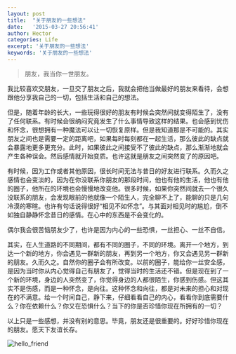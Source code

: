 ```yaml
---
layout: post
title:  "关于朋友的一些想法"
date:   '2015-03-27 20:56:41'
author: Hector
categories: Life
excerpt: '关于朋友的一些想法'
keywords: '关于朋友的一些想法'
---
```


>朋友，我当你一世朋友。

我比较喜欢交朋友，一旦交了朋友之后，我就会把他当做最好的朋友来看待，会想跟他分享我自己的一切，包括生活和自己的想法。

但是，随着年龄的长大，一些玩得很好的朋友有时候会突然间就变得陌生了，没有了任何联系。有时候会很纳闷究竟发生了什么事情导致这样的结果。也会感到忧伤和怀念，很想拥有一种魔法可以让一切恢复原样。但是我知道那是不可能的。其实朋友之间也是需要一定的距离吧，如果每时每刻都在一起生活，那么彼此的缺点就会暴露地更多更充分。此时，如果彼此之间接受不了彼此的缺点，那么渐渐地就会产生各种误会。然后感情就开始变质。也许这就是朋友之间突然变了的原因吧。

<!--more-->

有时候，因为工作或者其他原因，很长时间无法与昔日的好友进行联系。久而久之感情也会变淡的，因为在你没联系你朋友的那段时间，他也有他的生活，他也有他的圈子，他所在的环境也会慢慢地改变他。很多时候，如果你突然间就去一个很久没联系的朋友，会发现眼前的他就像一个陌生人，完全聊不上了，能聊的只是几句冷漠的寒暄。也许有句话说得很好“相见不如怀念”。与其面对相见时的尴尬，倒不如独自静静怀念昔日的感情。在心中的东西是不会变化的。

偶尔我会很苦恼朋友少了，也许是因为内心的一些恐惧，一丝担心、一丝不自信。

其实，在人生道路的不同期间，都有不同的圈子，不同的环境。离开一个地方，到达一个新的地方，你会遇见一群新的朋友，再到另一个地方，你又会遇见另一群新的朋友。久而久之。自然你的圈子会有所改变。以前的圈子，能给你一丝安全感，是因为当时你从内心觉得自己有朋友了，觉得当时的生活还不错。但是现在到了一个新的环境，身边的人突然变了，你觉得身边的人都很陌生，你感到伤感。但这其实不是伤感，而是一种怀念，是向往。这种怀念和向往，都是对未来的担心和对现在的不满意。给一个时间自己，静下来，仔细看看自己的内心，看看你到底需要什么？你在依赖什么？你又在恐惧什么？当下的你是否珍惜你现在所拥有的一切？

以上只是一些感想，并没有别的意思。毕竟，朋友还是很重要的。好好珍惜你现在的朋友。愿天下友谊长存。

![hello_friend](http://7u2eqw.com1.z0.glb.clouddn.com/aboutfriend1.jpg)
